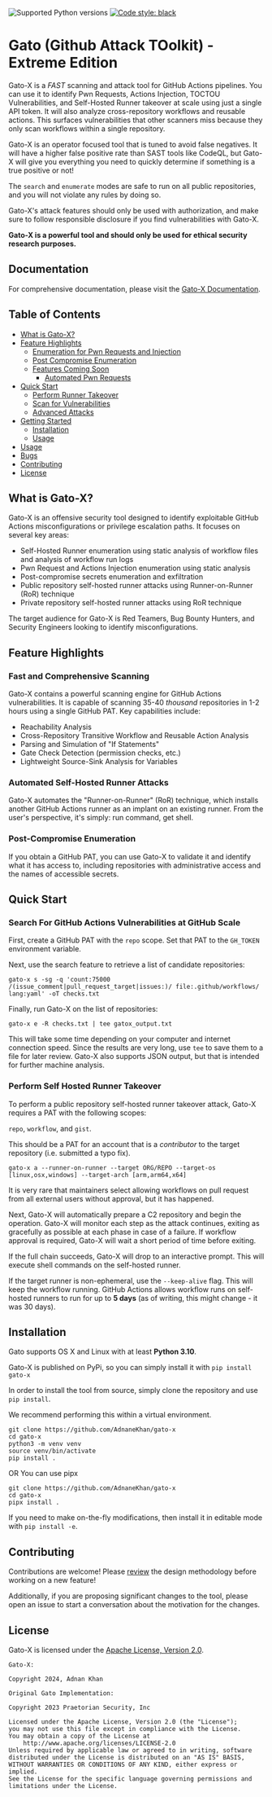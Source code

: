 ![Supported Python versions](https://img.shields.io/badge/python-3.10+-blue.svg)
[![Code style: black](https://img.shields.io/badge/code%20style-black-000000.svg)](https://github.com/psf/black)

# Gato (Github Attack TOolkit) - Extreme Edition

Gato-X is a _FAST_ scanning and attack tool for GitHub Actions pipelines. You can use it to identify
Pwn Requests, Actions Injection, TOCTOU Vulnerabilities, and Self-Hosted Runner takeover at scale using just a single API token. It will also analyze cross-repository workflows and reusable actions. This surfaces vulnerabilities that other scanners miss because they only scan workflows within a single repository.

Gato-X is an operator focused tool that is tuned to avoid false negatives. It will have a higher false positive rate than SAST tools like CodeQL, but Gato-X will give you everything you need to quickly determine if something is a true positive or not!

The `search` and `enumerate` modes are safe to run on all public repositories, and
you will not violate any rules by doing so.

Gato-X's attack features should only be used with authorization, and make sure
to follow responsible disclosure if you find vulnerabilities with Gato-X.

**Gato-X is a powerful tool and should only be used for ethical security research purposes.**

## Documentation

For comprehensive documentation, please visit the [Gato-X Documentation](https://adnanekhan.github.io/gato-x/).

## Table of Contents

- [What is Gato-X?](#what-is-gato-x)
- [Feature Highlights](#feature-highlights)
  - [Enumeration for Pwn Requests and Injection](#enumeration-for-github-actions-injection-and-pwn-requests)
  - [Post Compromise Enumeration](#post-compromise-enumeration)
  - [Features Coming Soon](#features-coming-soon)
    - [Automated Pwn Requests](#automated-pwn-requests)
- [Quick Start](quick-start.md)
  - [Perform Runner Takeover](user-guide/use-cases/runner-takeover.md)
  - [Scan for Vulnerabilities](user-guide/use-cases/scanning.md)
  - [Advanced Attacks](user-guide/advanced/complex-attacks.md)
- [Getting Started](user-guide/installation.md)
  - [Installation](user-guide/installation.md)
  - [Usage](user-guide/command-reference/index.md)
- [Usage](user-guide/command-reference/index.md)
- [Bugs](#bugs)
- [Contributing](contribution-guide/contributions.md)
- [License](#license)

## What is Gato-X?

Gato-X is an offensive security tool designed to identify exploitable GitHub Actions misconfigurations or privilege escalation paths. It focuses on several key areas:

* Self-Hosted Runner enumeration using static analysis of workflow files and analysis of workflow run logs
* Pwn Request and Actions Injection enumeration using static analysis
* Post-compromise secrets enumeration and exfiltration
* Public repository self-hosted runner attacks using Runner-on-Runner (RoR) technique
* Private repository self-hosted runner attacks using RoR technique

The target audience for Gato-X is Red Teamers, Bug Bounty Hunters, and Security Engineers looking to identify misconfigurations.

## Feature Highlights

### Fast and Comprehensive Scanning

Gato-X contains a powerful scanning engine for GitHub Actions vulnerabilities. It is capable of scanning 35-40 *thousand* repositories in 1-2 hours using a single GitHub PAT. Key capabilities include:

* Reachability Analysis
* Cross-Repository Transitive Workflow and Reusable Action Analysis
* Parsing and Simulation of "If Statements"
* Gate Check Detection (permission checks, etc.)
* Lightweight Source-Sink Analysis for Variables

### Automated Self-Hosted Runner Attacks

Gato-X automates the "Runner-on-Runner" (RoR) technique, which installs another GitHub Actions runner as an implant on an existing runner. From the user's perspective, it's simply: run command, get shell.

### Post-Compromise Enumeration

If you obtain a GitHub PAT, you can use Gato-X to validate it and identify what it has access to, including repositories with administrative access and the names of accessible secrets.

## Quick Start

### Search For GitHub Actions Vulnerabilities at GitHub Scale

First, create a GitHub PAT with the `repo` scope. Set that PAT to the
`GH_TOKEN` environment variable.

Next, use the search feature to retrieve a list of candidate repositories:

```
gato-x s -sg -q 'count:75000 /(issue_comment|pull_request_target|issues:)/ file:.github/workflows/ lang:yaml' -oT checks.txt
```

Finally, run Gato-X on the list of repositories:

```
gato-x e -R checks.txt | tee gatox_output.txt
```

This will take some time depending on your computer and internet connection speed. Since the results are very long, use `tee` to save them to a file
for later review. Gato-X also supports JSON output, but that is intended for further machine analysis.


### Perform Self Hosted Runner Takeover

To perform a public repository self-hosted runner takeover attack, Gato-X requires a PAT with the following scopes:

`repo`, `workflow`, and `gist`.

This should be a PAT for an account that is a _contributor_ to the target repository (i.e. submitted a typo fix).

```
gato-x a --runner-on-runner --target ORG/REPO --target-os [linux,osx,windows] --target-arch [arm,arm64,x64]
```
It is very rare that maintainers select allowing workflows on pull request from all external users without approval,
but it has happened.

Next, Gato-X will automatically prepare a C2 repository and begin the operation. Gato-X will monitor each step
as the attack continues, exiting as gracefully as possible at each phase in case of a failure. If workflow approval
is required, Gato-X will wait a short period of time before exiting.

If the full chain succeeds, Gato-X will drop to an interactive prompt. This will execute shell commands on the
self-hosted runner.

If the target runner is non-ephemeral, use the `--keep-alive` flag. This will keep the workflow running. GitHub
Actions allows workflow runs on self-hosted runners to run for up to **5 days** (as of writing, this might change - it was 30 days).

## Installation

Gato supports OS X and Linux with at least **Python 3.10**.

Gato-X is published on PyPi, so you can simply install it with `pip install gato-x`

In order to install the tool from source, simply clone the repository and use `pip install`. 

We recommend performing this within a virtual environment.

```
git clone https://github.com/AdnaneKhan/gato-x
cd gato-x
python3 -m venv venv
source venv/bin/activate
pip install .
```
OR You can use pipx
```
git clone https://github.com/AdnaneKhan/gato-x
cd gato-x
pipx install .
```

If you need to make on-the-fly modifications, then install it in editable mode with `pip install -e`.

## Contributing

Contributions are welcome! Please [review](docs/advanced/contributing.md) the design methodology before working on a new feature!

Additionally, if you are proposing significant changes to the tool, please open an issue to start a conversation about the motivation for the changes.

## License

Gato-X is licensed under the [Apache License, Version 2.0](LICENSE).

```
Gato-X:

Copyright 2024, Adnan Khan

Original Gato Implementation:

Copyright 2023 Praetorian Security, Inc

Licensed under the Apache License, Version 2.0 (the "License");
you may not use this file except in compliance with the License.
You may obtain a copy of the License at
    http://www.apache.org/licenses/LICENSE-2.0
Unless required by applicable law or agreed to in writing, software
distributed under the License is distributed on an "AS IS" BASIS,
WITHOUT WARRANTIES OR CONDITIONS OF ANY KIND, either express or implied.
See the License for the specific language governing permissions and
limitations under the License.
```
